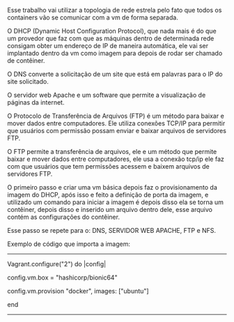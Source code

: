 Esse trabalho vai utilizar a topologia de rede estrela pelo fato que todos os containers vão se comunicar com a vm de forma separada.

O DHCP (Dynamic Host Configuration Protocol), que nada mais é do que um provedor que faz com que as máquinas dentro de determinada rede consigam obter um endereço de IP de maneira automática, ele vai ser implantado dentro da vm como imagem para depois de rodar ser chamado de contêiner.

O DNS converte a solicitação de um site que está em palavras para o IP do site solicitado.

O servidor web Apache e um software que permite a visualização de páginas da internet.

O Protocolo de Transferência de Arquivos (FTP) é um método para baixar e mover dados entre computadores. Ele utiliza conexões TCP/IP para permitir que usuários com permissão possam enviar e baixar arquivos de servidores FTP.

O FTP permite a transferência de arquivos, ele e um método que permite baixar e mover dados entre computadores, ele usa a conexão tcp/ip ele faz com que usuários que tem permissões acessem e baixem arquivos de servidores FTP.

O primeiro passo e criar uma vm básica depois faz o provisionamento da imagem do DHCP, após isso e feito a definição de porta da imagem, e utilizado um comando para iniciar a imagem é depois disso ela se torna um contêiner, depois disso e inserido um arquivo dentro dele, esse arquivo contém as configurações do contêiner.

Esse passo se repete para o: DNS, SERVIDOR WEB APACHE, FTP e NFS.

Exemplo de código que importa a imagem:

--------------------------------------------
Vagrant.configure("2") do |config|

  config.vm.box = "hashicorp/bionic64"
  
  config.vm.provision "docker",
    images: ["ubuntu"]
    
end

-------------------------------------------
